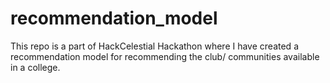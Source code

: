 # recommendation_model
This repo is a part of HackCelestial Hackathon where I have created a recommendation model for recommending the club/ communities available in a college.
